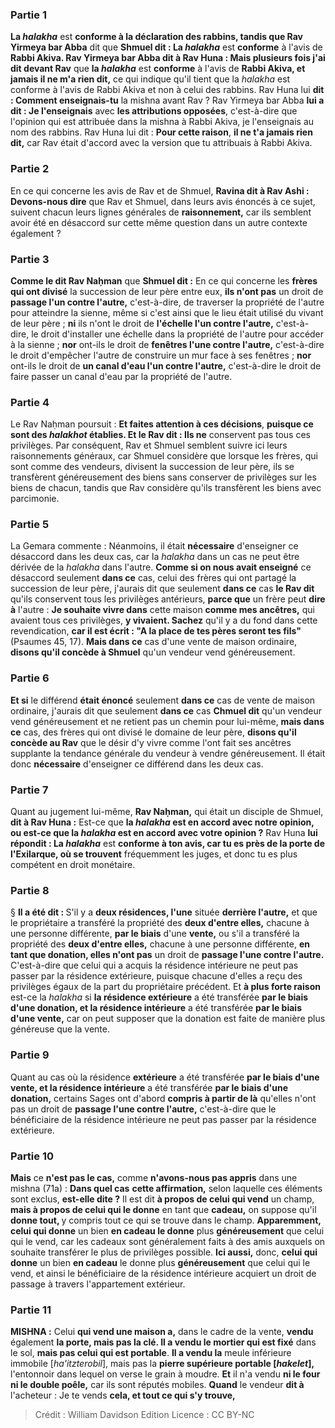 
### Partie 1
<b>La <i>halakha</i></b> est <b>conforme à la déclaration des rabbins, tandis que Rav Yirmeya bar Abba</b> dit que <b>Shmuel dit : La <i>halakha</i></b> est <b>conforme</b> à l'avis de <b>Rabbi Akiva. Rav Yirmeya bar Abba dit à Rav Huna : Mais plusieurs fois j'ai dit devant Rav</b> que <b>la <i>halakha</i></b> est <b>conforme</b> à l'avis de <b>Rabbi Akiva, et jamais il ne m'a rien dit,</b> ce qui indique qu'il tient que la <i>halakha</i> est conforme à l'avis de Rabbi Akiva et non à celui des rabbins. Rav Huna lui <b>dit : Comment enseignais-tu</b> la mishna avant Rav ? Rav Yirmeya bar Abba <b>lui a dit : Je l'enseignais</b> avec <b>les attributions opposées</b>, c'est-à-dire que l'opinion qui est attribuée dans la mishna à Rabbi Akiva, je l'enseignais au nom des rabbins. Rav Huna lui dit : <b>Pour cette raison</b>, <b>il ne t'a jamais rien dit,</b> car Rav était d'accord avec la version que tu attribuais à Rabbi Akiva.

### Partie 2
En ce qui concerne les avis de Rav et de Shmuel, <b>Ravina dit à Rav Ashi : Devons-nous dire</b> que Rav et Shmuel, dans leurs avis énoncés à ce sujet, suivent chacun leurs lignes générales de <b>raisonnement,</b> car ils semblent avoir été en désaccord sur cette même question dans un autre contexte également ?

### Partie 3
<b>Comme le dit Rav Naḥman</b> que <b>Shmuel dit :</b> En ce qui concerne les <b>frères qui ont divisé</b> la succession de leur père entre eux, <b>ils n'ont pas</b> un droit de <b>passage l'un contre l'autre,</b> c'est-à-dire, de traverser la propriété de l'autre pour atteindre la sienne, même si c'est ainsi que le lieu était utilisé du vivant de leur père ; <b>ni</b> ils n'ont le droit de <b>l'échelle l'un contre l'autre,</b> c'est-à-dire, le droit d'installer une échelle dans la propriété de l'autre pour accéder à la sienne ; <b>nor</b> ont-ils le droit de <b>fenêtres l'une contre l'autre,</b> c'est-à-dire le droit d'empêcher l'autre de construire un mur face à ses fenêtres ; <b>nor</b> ont-ils le droit de <b>un canal d'eau l'un contre l'autre,</b> c'est-à-dire le droit de faire passer un canal d'eau par la propriété de l'autre.

### Partie 4
Le Rav Naḥman poursuit : <b>Et faites attention à ces décisions</b>, <b>puisque ce sont des <i>halakhot</i> établies. Et le Rav dit : Ils ne</b> conservent pas tous ces privilèges. Par conséquent, Rav et Shmuel semblent suivre ici leurs raisonnements généraux, car Shmuel considère que lorsque les frères, qui sont comme des vendeurs, divisent la succession de leur père, ils se transfèrent généreusement des biens sans conserver de privilèges sur les biens de chacun, tandis que Rav considère qu'ils transfèrent les biens avec parcimonie.

### Partie 5
La Gemara commente : Néanmoins, il était <b>nécessaire</b> d'enseigner ce désaccord dans les deux cas, car la <i>halakha</i> dans un cas ne peut être dérivée de la <i>halakha</i> dans l'autre. <b>Comme si on nous avait enseigné</b> ce désaccord seulement <b>dans ce</b> cas, celui des frères qui ont partagé la succession de leur père, j'aurais dit que seulement <b>dans ce</b> cas <b>le Rav dit</b> qu'ils conservent tous les privilèges antérieurs, <b>parce que</b> un frère peut <b>dire à</b> l'autre : <b>Je souhaite vivre dans</b> cette maison <b>comme mes ancêtres,</b> qui avaient tous ces privilèges, <b>y vivaient. Sachez</b> qu'il y a du fond dans cette revendication, <b>car il est écrit : "A la place de tes pères seront tes fils"</b> (Psaumes 45, 17). <b>Mais dans ce</b> cas d'une vente de maison ordinaire, <b>disons qu'il concède à Shmuel</b> qu'un vendeur vend généreusement.

### Partie 6
<b>Et si</b> le différend <b>était énoncé</b> seulement <b>dans ce</b> cas de vente de maison ordinaire, j'aurais dit que seulement <b>dans ce</b> cas <b>Chmuel dit</b> qu'un vendeur vend généreusement et ne retient pas un chemin pour lui-même, <b>mais dans ce</b> cas, des frères qui ont divisé le domaine de leur père, <b>disons qu'il concède au Rav</b> que le désir d'y vivre comme l'ont fait ses ancêtres supplante la tendance générale du vendeur à vendre généreusement. Il était donc <b>nécessaire</b> d'enseigner ce différend dans les deux cas.

### Partie 7
Quant au jugement lui-même, <b>Rav Naḥman,</b> qui était un disciple de Shmuel, <b>dit à Rav Huna :</b> Est-ce que <b>la <i>halakha</i> est en accord avec notre opinion, ou est-ce que la <i>halakha</i> est en accord avec votre opinion ?</b> Rav Huna <b>lui répondit : La <i>halakha</i></b> est <b>conforme à ton avis, car tu es près de la porte de l'Exilarque, où se trouvent</b> fréquemment les juges,</b> et donc tu es plus compétent en droit monétaire.

### Partie 8
§ <b>Il a été dit : </b> S'il y a <b>deux résidences, l'une</b> située <b>derrière l'autre,</b> et que le propriétaire a transféré la propriété des <b>deux d'entre elles,</b> chacune à une personne différente, <b>par le biais</b> d'une <b>vente,</b> ou s'il a transféré la propriété des <b>deux d'entre elles,</b> chacune à une personne différente, <b>en tant que donation, elles n'ont pas</b> un droit de <b>passage l'une contre l'autre. </b> C'est-à-dire que celui qui a acquis la résidence intérieure ne peut pas passer par la résidence extérieure, puisque chacune d'elles a reçu des privilèges égaux de la part du propriétaire précédent. Et <b>à plus forte raison</b> est-ce la <i>halakha</i> si <b>la résidence extérieure</b> a été transférée <b>par le biais d'une donation, et la résidence intérieure</b> a été transférée <b>par le biais d'une vente,</b> car on peut supposer que la donation est faite de manière plus généreuse que la vente.

### Partie 9
Quant au cas où la résidence <b>extérieure</b> a été transférée <b>par le biais d'une vente, et la résidence intérieure</b> a été transférée <b>par le biais d'une donation,</b> certains Sages ont d'abord <b>compris à partir de là</b> qu'elles n'ont pas un</b> droit de <b>passage l'une contre l'autre,</b> c'est-à-dire que le bénéficiaire de la résidence intérieure ne peut pas passer par la résidence extérieure.

### Partie 10
<b>Mais</b> ce <b>n'est pas le cas,</b> comme <b>n'avons-nous pas appris</b> dans une mishna (71a) : <b>Dans quel cas</b> <b>cette affirmation,</b> selon laquelle ces éléments sont exclus, <b>est-elle dite ?</b> Il est dit <b>à propos de celui qui vend</b> un champ, <b>mais à propos de celui qui le donne</b> en tant que <b>cadeau,</b> on suppose qu'il <b>donne tout, </b> y compris tout ce qui se trouve dans le champ. <b>Apparemment, celui qui donne</b> un bien <b>en cadeau le donne</b> plus <b>généreusement</b> que celui qui le vend, car les cadeaux sont généralement faits à des amis auxquels on souhaite transférer le plus de privilèges possible. <b>Ici aussi,</b> donc, <b>celui qui donne</b> un bien <b>en cadeau</b> le donne plus <b>généreusement</b> que celui qui le vend, et ainsi le bénéficiaire de la résidence intérieure acquiert un droit de passage à travers l'appartement extérieur.

### Partie 11
<strong>MISHNA :</strong> Celui <b>qui vend une maison a,</b> dans le cadre de la vente, <b>vendu</b> également <b>la porte, mais pas la clé. Il a vendu le mortier qui est fixé</b> dans le sol, <b>mais pas celui qui est portable</b>. <b>Il a vendu la</b> meule inférieure immobile [<i>ha'itzterobil</i>], mais pas la</b> <b>pierre supérieure portable [<i>hakelet</i>],</b> l'entonnoir dans lequel on verse le grain à moudre. <b>Et</b> il n'a vendu <b>ni le four ni le double poêle,</b> car ils sont réputés mobiles. <b>Quand</b> le vendeur <b>dit à</b> l'acheteur : Je te vends <b>cela, et tout ce qui s'y trouve,</b>

>Crédit : William Davidson Edition
>Licence : CC BY-NC